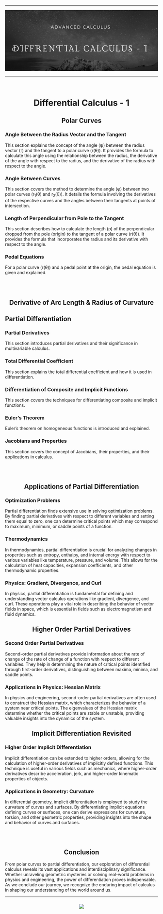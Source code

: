 <hr/>
<img src="Imagess/2.png">
<hr/>
<br>
<h1 align="center">Differential Calculus - 1</h1>
    <h2 align="center">Polar Curves</h2>
    <h3>Angle Between the Radius Vector and the Tangent</h3>
    <p>This section explains the concept of the angle (ψ) between the radius vector (r) and the tangent to a polar curve (r(θ)). It provides the formula to calculate this angle using the relationship between the radius, the derivative of the angle with respect to the radius, and the derivative of the radius with respect to the angle.</p>
    <h3>Angle Between Curves</h3>
    <p>This section covers the method to determine the angle (φ) between two polar curves (r<sub>1</sub>(θ) and r<sub>2</sub>(θ)). It details the formula involving the derivatives of the respective curves and the angles between their tangents at points of intersection.</p>
    <h3>Length of Perpendicular from Pole to the Tangent</h3>
    <p>This section describes how to calculate the length (p) of the perpendicular dropped from the pole (origin) to the tangent of a polar curve (r(θ)). It provides the formula that incorporates the radius and its derivative with respect to the angle.</p>
    <h3>Pedal Equations</h3>
    <p>For a polar curve (r(θ)) and a pedal point at the origin, the pedal equation is given and explained.</p>
    <br><br>
    <h2 align="center">Derivative of Arc Length & Radius of Curvature</h2>
    <h2>Partial Differentiation</h2>
    <h3>Partial Derivatives</h3>
    <p>This section introduces partial derivatives and their significance in multivariable calculus.</p>
    <h3>Total Differential Coefficient</h3>
    <p>This section explains the total differential coefficient and how it is used in differentiation.</p>
    <h3>Differentiation of Composite and Implicit Functions</h3>
    <p>This section covers the techniques for differentiating composite and implicit functions.</p>
    <h3>Euler’s Theorem</h3>
    <p>Euler’s theorem on homogeneous functions is introduced and explained.</p>
    <h3>Jacobians and Properties</h3>
    <p>This section covers the concept of Jacobians, their properties, and their applications in calculus.</p>
<br><br>
<h2 align="center">Applications of Partial Differentiation</h2>
<h3>Optimization Problems</h3>
<p>Partial differentiation finds extensive use in solving optimization problems. By finding partial derivatives with respect to different variables and setting them equal to zero, one can determine critical points which may correspond to maximum, minimum, or saddle points of a function.</p>
<h3>Thermodynamics</h3>
<p>In thermodynamics, partial differentiation is crucial for analyzing changes in properties such as entropy, enthalpy, and internal energy with respect to various variables like temperature, pressure, and volume. This allows for the calculation of heat capacities, expansion coefficients, and other thermodynamic properties.</p>
<h3>Physics: Gradient, Divergence, and Curl</h3>
<p>In physics, partial differentiation is fundamental for defining and understanding vector calculus operations like gradient, divergence, and curl. These operations play a vital role in describing the behavior of vector fields in space, which is essential in fields such as electromagnetism and fluid dynamics.</p>
<h2 align="center">Higher Order Partial Derivatives</h2>
<h3>Second Order Partial Derivatives</h3>
<p>Second-order partial derivatives provide information about the rate of change of the rate of change of a function with respect to different variables. They help in determining the nature of critical points identified through first-order derivatives, distinguishing between maxima, minima, and saddle points.</p>
<h3>Applications in Physics: Hessian Matrix</h3>
<p>In physics and engineering, second-order partial derivatives are often used to construct the Hessian matrix, which characterizes the behavior of a system near critical points. The eigenvalues of the Hessian matrix determine whether the critical points are stable or unstable, providing valuable insights into the dynamics of the system.</p>
<h2 align="center">Implicit Differentiation Revisited</h2>
<h3>Higher Order Implicit Differentiation</h3>
<p>Implicit differentiation can be extended to higher orders, allowing for the calculation of higher-order derivatives of implicitly defined functions. This technique is useful in various fields such as mechanics, where higher-order derivatives describe acceleration, jerk, and higher-order kinematic properties of objects.</p>
<h3>Applications in Geometry: Curvature</h3>
<p>In differential geometry, implicit differentiation is employed to study the curvature of curves and surfaces. By differentiating implicit equations defining curves or surfaces, one can derive expressions for curvature, torsion, and other geometric properties, providing insights into the shape and behavior of curves and surfaces.</p>
<br><br>
<h2 align="center">Conclusion</h2>
<p>From polar curves to partial differentiation, our exploration of differential calculus reveals its vast applications and interdisciplinary significance. Whether unraveling geometric mysteries or solving real-world problems in physics and engineering, the power of differentiation proves indispensable. As we conclude our journey, we recognize the enduring impact of calculus in shaping our understanding of the world around us.</p>
<hr/>
<h3 align="center">
 <img src="https://readme-typing-svg.herokuapp.com?font=Fira+Code&size=15&pause=1000&color=00FFBD&center=true&vCenter=true&random=false&width=435&lines=Thank+You+For+Inspecting+;My+Work+on+Advances+Calculus+-+1!+%F0%9F%98%84"/>
</h3>
</body>
